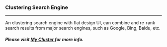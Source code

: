 ### Clustering Search Engine
---

An clustering search engine with flat design UI, can combine and re-rank search results from major search engines, such as Google, Bing, Baidu, etc.


#### *Please visit [My Cluster](http://howieli.me/?p=151) for more info.*